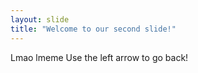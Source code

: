 ```yaml
---
layout: slide
title: "Welcome to our second slide!"
---
```

Lmao lmeme 
Use the left arrow to go back!